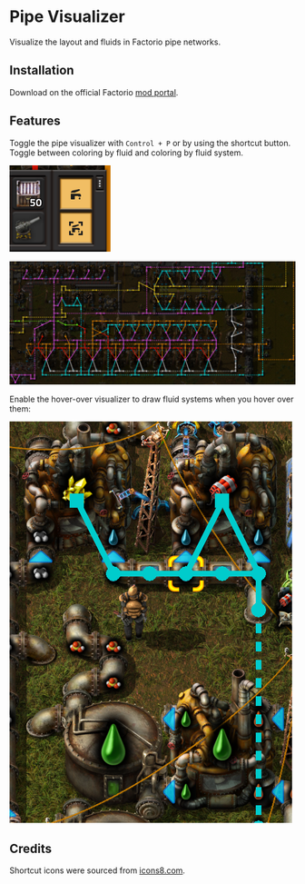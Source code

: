 # Pipe Visualizer

Visualize the layout and fluids in Factorio pipe networks.

## Installation

Download on the official Factorio [mod portal](https://mods.factorio.com/mod/PipeVisualizer).

## Features

Toggle the pipe visualizer with `Control + P` or by using the shortcut button. Toggle between coloring by fluid and coloring by fluid system.

![](screenshots/shortcuts-preview.png)

![](screenshots/preview.png)

Enable the hover-over visualizer to draw fluid systems when you hover over them:

![](screenshots/hover-preview.png)

## Credits

Shortcut icons were sourced from [icons8.com](https://icons8.com).
